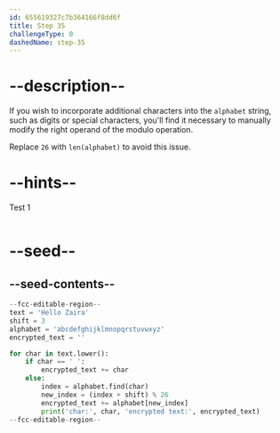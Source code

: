 ```yaml
---
id: 655619327c7b364166f8dd6f
title: Step 35
challengeType: 0
dashedName: step-35
---
```


# --description--

If you wish to incorporate additional characters into the `alphabet` string, such as digits or special characters, you'll find it necessary to manually modify the right operand of the modulo operation.

Replace `26` with `len(alphabet)` to avoid this issue.

# --hints--

Test 1

```js

```

# --seed--

## --seed-contents--

```py
--fcc-editable-region--
text = 'Hello Zaira'
shift = 3
alphabet = 'abcdefghijklmnopqrstuvwxyz'
encrypted_text = ''

for char in text.lower():
    if char == ' ':
        encrypted_text += char
    else:
        index = alphabet.find(char)    
        new_index = (index + shift) % 26
        encrypted_text += alphabet[new_index]
        print('char:', char, 'encrypted text:', encrypted_text)
--fcc-editable-region--
```
